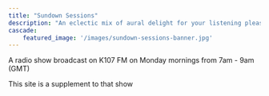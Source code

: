 ```yaml
---
title: "Sundown Sessions"
description: "An eclectic mix of aural delight for your listening pleasure"
cascade:
    featured_image: '/images/sundown-sessions-banner.jpg'
---
```

A radio show broadcast on K107 FM on Monday mornings from 7am - 9am (GMT)

This site is a supplement to that show

